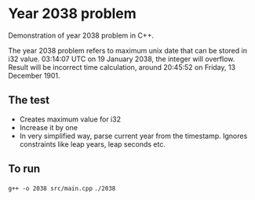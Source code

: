 # Year 2038 problem

Demonstration of year 2038 problem in C++.

The year 2038 problem refers to maximum unix date that can be stored in i32 value. 03:14:07 UTC on 19 January 2038, the integer will overflow. Result will be incorrect time calculation, around 20:45:52 on Friday, 13 December 1901.

## The test

- Creates maximum value for i32
- Increase it by one
- In very simplified way, parse current year from the timestamp. Ignores constraints like leap years, leap seconds etc.

## To run

`g++ -o 2038 src/main.cpp`
`./2038`
